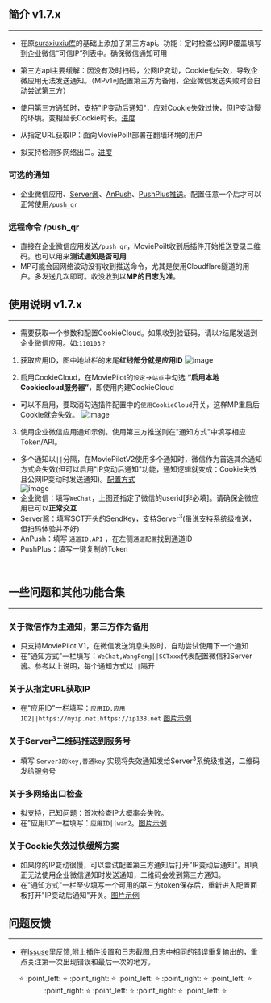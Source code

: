 ## 简介 v1.7.x
***
* 在原[suraxiuxiu库](https://github.com/suraxiuxiu/MoviePilot-Plugins/)的基础上添加了第三方api。功能：定时检查公网IP覆盖填写到企业微信“可信IP”列表中。确保微信通知可用<br>

* 第三方api主要缓解：因没有及时扫码，公网IP变动，Cookie也失效，导致企微应用无法发送通知。（MPv1可配置第三方为备用，企业微信发送失败时会自动尝试第三方）
* 使用第三方通知时，支持"IP变动后通知"，应对Cookie失效过快，但IP变动慢的环境。变相延长Cookie时长。[进度](https://github.com/RamenRa/MoviePilot-Plugins/issues/3)
* 从指定URL获取IP：面向MoviePoilt部署在翻墙环境的用户
* 拟支持检测多网络出口。[进度](https://github.com/RamenRa/MoviePilot-Plugins/issues/2)

### 可选的通知
* 企业微信应用、[Server酱](https://sct.ftqq.com/sendkey)、[AnPush](https://anpush.com/push/tool)、[PushPlus推送](https://www.pushplus.plus/push1.html)。配置任意一个后才可以正常使用`/push_qr`<br>

### 远程命令 /push_qr
* 直接在企业微信应用发送`/push_qr`，MoviePoilt收到后插件开始推送登录二维码。也可以用来**测试通知是否可用**
* MP可能会因网络波动没有收到推送命令，尤其是使用Cloudflare隧道的用户。多发送几次即可。收没收到以**MP的日志为准**。


## 使用说明 v1.7.x
***
* 需要获取一个参数和配置CookieCloud。如果收到验证码，请以`?`结尾发送到企业微信应用。如:`110103？`

1. 获取应用ID，图中地址栏的末尾**红线部分就是应用ID**
![image](https://www.helloimg.com/i/2024/11/15/67369975b7769.jpg)

2. 启用CookieCloud，在MoviePilot的`设定`→`站点`中勾选 **“启用本地Cookiecloud服务器”**，即使用内建CookieCloud
* 可以不启用，要取消勾选插件配置中的`使用CookieCloud`开关，这样MP重启后Cookie就会失效。
![image](https://www.helloimg.com/i/2024/11/15/67369975dd82f.jpg)

3. 使用企业微信应用通知示例。使用第三方推送则在"通知方式"中填写相应Token/API。
* 多个通知以`||`分隔，在MoviePilotV2使用多个通知时，微信作为首选其余通知方式会失效(但可以启用"IP变动后通知"功能，通知逻辑就变成：Cookie失效且公网IP变动时发送通知)。[配置方式](https://github.com/RamenRa/MoviePilot-Plugins#%E5%85%B3%E4%BA%8E%E5%BE%AE%E4%BF%A1%E4%BD%9C%E4%B8%BA%E4%B8%BB%E9%80%9A%E7%9F%A5%E7%AC%AC%E4%B8%89%E6%96%B9%E4%BD%9C%E4%B8%BA%E5%A4%87%E7%94%A8) <br>
![image](https://www.helloimg.com/i/2024/11/15/6736997616de8.png) 
* 企业微信：填写`WeChat`，上图还指定了微信的userid[非必填]。请确保企微应用已可以**正常交互** <br>
* Server酱：填写SCT开头的SendKey，支持Server<sup>3</sup>(虽说支持系统级推送，但扫码体验并不好) <br>
* AnPush：填写 `通道ID,API` ，在左侧`通道配置`找到通道ID <br>
* PushPlus：填写一键复制的Token <br>

<br>

## 一些问题和其他功能合集
***
### 关于微信作为主通知，第三方作为备用
* 只支持MoviePilot V1，在微信发送消息失败时，自动尝试使用下一个通知
* 在"通知方式"一栏填写：`WeChat,WangFeng||SCTxxx`代表配置微信和Server酱。参考以上说明，每个通知方式以`||`隔开

### 关于从指定URL获取IP 
* 在"应用ID"一栏填写：`应用ID,应用ID2||https://myip.net,https://ip138.net` [图片示例](https://www.helloimg.com/i/2024/12/22/67681feb4e0af.jpg)

### 关于Server<sup>3</sup>二维码推送到服务号
* 填写 `Server3的key,普通key` 实现将失效通知发给Server<sup>3</sup>系统级推送，二维码发给服务号

### 关于多网络出口检查
* 拟支持，已知问题：首次检查IP大概率会失败。
* 在"应用ID"一栏填写：`应用ID||wan2`。[图片示例](https://www.helloimg.com/i/2024/12/22/67681feb3e0a4.jpg)
### 关于Cookie失效过快缓解方案
* 如果你的IP变动很慢，可以尝试配置第三方通知后打开"IP变动后通知"。即真正无法使用企业微信通知时发送通知，二维码会发到第三方通知。
* 在"通知方式"一栏至少填写一个可用的第三方token保存后，重新进入配置面板打开"IP变动后通知"开关。[图片示例](https://www.helloimg.com/i/2024/12/22/67681feb8299a.png)<br>

## 问题反馈
***
* 在[Issuse](https://github.com/RamenRa/MoviePilot-Plugins/issues)里反馈,附上插件设置和日志截图,日志中相同的错误重复输出的，重点关注第一次出现错误和最后一次的地方。 <br>
<p align="center"> ⭐ :point_left: ⭐ :point_right: ⭐ :point_left: ⭐ :point_right: ⭐ :point_left: ⭐ :point_right: ⭐ :point_left: ⭐ :point_right: ⭐ :point_left: ⭐ </p>



